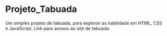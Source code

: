 # Projeto_Tabuada
Um simples projeto de tabuada, para explorar as habilidade em HTML, CSS e JavaScript.
Link para acesso ao site de tabuada: 
